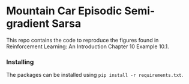 # Mountain Car Episodic Semi-gradient Sarsa

This repo contains the code to reproduce the figures found in Reinforcement Learning: An Introduction Chapter 10 Example 10.1.


### Installing

The packages can be installed using `pip install -r requirements.txt`.

